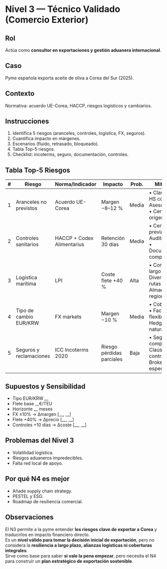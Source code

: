 # Nivel 3 — Técnico Validado (Comercio Exterior)

## Rol
Actúa como **consultor en exportaciones y gestión aduanera internacional**.

## Caso
Pyme española exporta aceite de oliva a Corea del Sur (2025).

## Contexto
Normativa: acuerdo UE-Corea, HACCP, riesgos logísticos y cambiarios.

## Instrucciones
1. Identifica 5 riesgos (aranceles, controles, logística, FX, seguros).  
2. Cuantifica impacto en márgenes.  
3. Escenarios (fluido, retrasado, bloqueado).  
4. Tabla Top-5 riesgos.  
5. Checklist: incoterms, seguro, documentación, controles.

## Tabla Top-5 Riesgos
| # | Riesgo | Norma/Indicador | Impacto | Prob. | Mitigación | Confianza |
|---|--------|-----------------|---------|-------|------------|-----------|
| 1 | Aranceles no previstos | Acuerdo UE-Corea | Margen −8–12 % | Media | • Clasificación HS correcta • Asesoría local • Certificados origen | 4/5 |
| 2 | Controles sanitarios | HACCP + Codex Alimentarius | Retención 30 días | Media | • Certificación previa • Auditoría planta • Documentación completa | 5/5 |
| 3 | Logística marítima | LPI | Coste flete +40 % | Alta | • Contratos a largo plazo • Diversificar rutas • Almacén regional | 4/5 |
| 4 | Tipo de cambio EUR/KRW | FX markets | Margen −10 % | Media | • Cobertura FX • Facturación flexible • Hedging natural | 4/5 |
| 5 | Seguros y reclamaciones | ICC Incoterms 2020 | Riesgo pérdidas parciales | Baja | • Seguro cargo completo • Claúsulas contractuales • Broker especializado | 3/5 |

## Supuestos y Sensibilidad
- Tipo EUR/KRW __  
- Flete base __€/TEU  
- Horizonte __ meses  
- FX ±10% → Δmargen [__, __]  
- Flete +40% → Δprecio [__, __]  
- Controles +10 días → Δcoste [__, __]

## Problemas del Nivel 3
- Volatilidad logística.  
- Riesgos aduaneros impredecibles.  
- Falta red local de apoyo.

## Por qué N4 es mejor
- Añade supply chain strategy.  
- PESTEL y ESG.  
- Roadmap de resiliencia comercial.

## Observaciones
El N3 permite a la pyme entender **los riesgos clave de exportar a Corea** y traducirlos en impacto financiero directo.  
Es un **nivel válido para tomar la decisión inicial de exportación**, pero no considera la **resiliencia a largo plazo, alianzas logísticas ni coberturas integrales**.  
Sirve como base para saber **si vale la pena empezar**, pero necesita el N4 para construir un **plan estratégico de exportación sostenible**.
